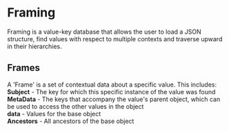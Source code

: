 # Framing
Framing is a value-key database that allows the user to load a JSON structure,
find values with respect to multiple contexts and traverse upward in their hierarchies.

## Frames
A 'Frame' is a set of contextual data about a specific value. This includes:     
**Subject** - The key for which this specific instance of the value was found  
**MetaData** - The keys that accompany the value's parent object, which can be used to access the other values in the object  
**data** - Values for the base object  
**Ancestors** - All ancestors of the base object  